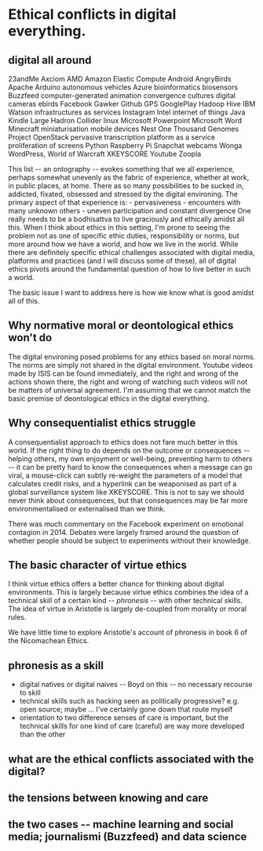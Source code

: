 # Ethical conflicts in digital everything. 

## digital all around

 23andMe
 Axciom
 AMD
 Amazon Elastic Compute
 Android
 AngryBirds
 Apache
 Arduino
 autonomous vehicles
 Azure
 bioinformatics
 biosensors
 Buzzfeed
 computer-generated animation
 convergence cultures
 digital cameras
 ebirds
 Facebook
 Gawker
 Github
 GPS
 GooglePlay
 Hadoop
 Hive
 IBM Watson
 infrastructures as services
 Instagram
 Intel
 internet of things
 Java
 Kindle
 Large Hadron Collider
 linux
 Microsoft Powerpoint
 Microsoft Word
 Minecraft
 miniaturisation
 mobile devices
 Nest
 One Thousand Genomes Project
 OpenStack
 pervasive transcription
 platform as a service
 proliferation of screens
 Python
 Raspberry Pi
 Snapchat
 webcams
 Wonga
 WordPress, 
 World of Warcraft
 XKEYSCORE
 Youtube
 Zoopla

This list -- an ontography --  evokes something that we all experience, perhaps somewhat unevenly as the fabric of experience, whether at work, in public places, at home. There as so many possibilities to be sucked in, addicted, fixated, obsessed and stressed by the digital environing. The primary aspect of that experience is:
    - pervasiveness
    - encounters with many unknown others
    - uneven participation and constant divergence
One really needs to be a bodhisattva to live graciously and ethically amidst all this. 
When I think about ethics in this setting, I'm prone to seeing the problem not as one of specific ethic duties, responsibility or norms, but more around how we have a world, and how we live in the world. While there are definitely specific ethical challenges associated with digital media, platforms and practices (and I will discuss some of these), all of digital ethics pivots around the fundamental question of how to live better in such a world. 

The basic issue I want to address here is how we know what is good amidst all of this. 

## Why normative moral or deontological ethics won't do

The digital environing posed problems for any ethics based on moral norms. The norms are simply not shared in the digital environment. Youtube videos made by ISIS can be found immediately, and the right and wrong of the actions shown there, the right and wrong of watching such videos will not be matters of universal agreement. I'm assuming that we cannot match the basic premise of deontological ethics in the digital everything.   

## Why consequentialist ethics struggle

A consequentialist approach to ethics does not fare much better in this world. If the right thing to do depends on the outcome or consequences -- helping others, my own enjoyment or well-being, preventing harm to others -- it can be pretty hard to know the consequences when a message can go viral,  a mouse-click can subtly re-weight the parameters of a model that  calculates credit risks, and a hyperlink can be weaponised as part of a global surveillance system like XKEYSCORE. This is not to say we should never think about consequences, but that consequences may be far more environmentalised or externalised than we think.    

There was much commentary on the Facebook experiment on emotional contagion in 2014. Debates were largely framed around the question of whether people should be subject to experiments without their knowledge. 

## The basic character of virtue ethics

I think virtue ethics offers a better chance for thinking about digital environments. This is largely because virtue ethics combines the idea of a technical skill of a certain kind  -- *phronesis* -- with other technical skills. The idea of virtue in Aristotle is largely de-coupled from morality or moral rules.  

We have little time to explore Aristotle's account of phronesis in book 6 of the Nicomachean Ethics. 


## phronesis as a skill

- digital natives or digital naives -- Boyd on this -- no necessary recourse to skill
- technical skills such as hacking seen as politically progressive? e.g. open source; maybe ... I've certainly gone down that route myself
- orientation to two difference senses of care is important, but the technical skills for one kind of care (careful) are way more developed than the other

## what are the ethical conflicts associated with the digital?

## the tensions between knowing and care

## the two cases -- machine learning and social media; journalismi (Buzzfeed) and data science

